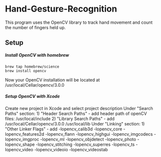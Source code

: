 # Hand-Gesture-Recognition

This program uses the OpenCV library to track hand movement and count the number of fingers held up.  

## Setup

##### Install OpenCV with homebrew

```
brew tap homebrew/science
brew install opencv
```

Now your OpenCV installation will be located at /usr/local/Cellar/opencv/3.0.0

##### Setup OpenCV with Xcode

Create new project in Xcode and select project description 
Under "Search Paths" section:
	1) "Header Search Paths" - add header path of openCV files: /usr/local/include
	2) "Library Search Paths" - add /usr/local/Cellar/opencv/3.0.0 /usr/local/lib
Under "Linking" section:
	1) "Other Linker Flags" - add -lopencv_calib3d -lopencv_core -lopencv_features2d -lopencv_flann -lopencv_highgui -lopencv_imgcodecs -lopencv_imgproc -lopencv_ml -lopencv_objdetect -lopencv_photo -lopencv_shape -lopencv_stitching -lopencv_superres -lopencv_ts -lopencv_video -lopencv_videoio -lopencv_videostab
   
